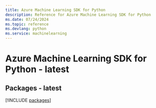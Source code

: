 ```yaml
---
title: Azure Machine Learning SDK for Python
description: Reference for Azure Machine Learning SDK for Python
ms.date: 07/24/2024
ms.topic: reference
ms.devlang: python
ms.service: machinelearning
---
```

# Azure Machine Learning SDK for Python - latest
## Packages - latest
[!INCLUDE [packages](machine-learning-index.md)]